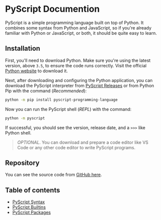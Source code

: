 # PyScript Documention
PyScript is a simple programming language built on top of Python. It combines some syntax from Python and JavaScript, so if you're already familiar with Python or JavaScript, or both, it should be quite easy to learn.

## Installation
First, you'll need to download Python. Make sure you're using the latest version, above `3.5`, to ensure the code runs correctly. Visit the official [Python website](https://python.org) to download it.

Next, after downloading and configuring the Python application, you can download the PyScript interpreter from [PyScript Releases](https://github.com/azzammuhyala/pyscript/releases) or from Python Pip with the command (_Recommended_):
```sh
python -m pip install pyscript-programming-language
```

Now you can run the PyScript shell (_REPL_) with the command:
```sh
python -m pyscript
```
If successful, you should see the version, release date, and a `>>>` like Python shell.

> _OPTIONAL_. You can download and prepare a code editor like VS Code or any other code editor to write PyScript programs.

## Repository
You can see the source code from [GitHub here](https://github.com/azzammuhyala/pyscript).

## Table of contents

- [PyScript Syntax](syntax/index.md)
- [PyScript Builtins](builtins/index.md)
- [PyScript Packages](packages/index.md)